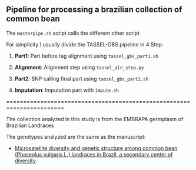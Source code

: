 ## Pipeline for processing a brazilian collection of common bean

The `masterpipe.sh` script calls the different other script

For simplicity I usually divide the TASSEL-GBS pipeline in 4 Step:

1.	**Part1**: Part before tag alignment using `tassel_gbs_part1.sh`

2.	**Alignment**: Alignment step using `tassel_aln_step.py`

3.	**Part2**: SNP calling final part using `tassel_gbs_part2.sh`

4.	**Imputation**: Imputation part with `impute.sh`

=======================================================================

The collection analyzed in this study is from the EMBRAPA germplasm of Brazilian Landraces

The genotypes analyzed are the same as the manuscript:

* [Microsatellite diversity and genetic structure among common bean (Phaseolus vulgaris L.) landraces in Brazil, a secondary center of diversity](http://link.springer.com/article/10.1007/s00122-010-1350-5/fulltext.html)
